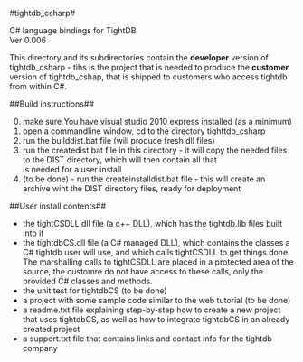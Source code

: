 #tightdb_csharp#

C# language bindings for TightDB  
Ver 0.006  


This directory and its subdirectories contain the **developer** version of tightdb_csharp - tihs is the project that is needed to produce the **customer** version of tightdb_cshap, that is shipped to customers who access tightdb from within C#.  

##Build instructions##

0) make sure You have visual studio 2010 express installed (as a minimum)  
1) open a commandline window, cd to the directory tighttdb_csharp  
2) run the builddist.bat file (will produce fresh dll files)  
3) run the createdist.bat file in this directory - it will copy the needed files to the DIST directory, which will then contain all that  
is needed for a user install  
4) (to be done) - run the createinstalldist.bat file  - this will create an archive wiht the DIST directory files, ready for deployment  

##User install contents##

- the tightCSDLL dll file (a c++ DLL), which has the tightdb.lib files built into it  
- the tightdbCS.dll file (a C# managed DLL), which contains the classes a C# tightdb user will use, and which calls tightCSDLL to get things done. The marshalling calls to tightCSDLL are placed in a protected area of the source, the customre do not have access to these calls, only the provided C# classes and methods.  
- the unit test for tightdbCS (to be done)  
- a project with some sample code similar to the web tutorial (to be done)  
- a readme.txt file explaining step-by-step how to create a new project that uses tightdbCS, as well as how to integrate tightdbCS in an already created project  
- a support.txt file that contains links and contact info for the tightdb company  